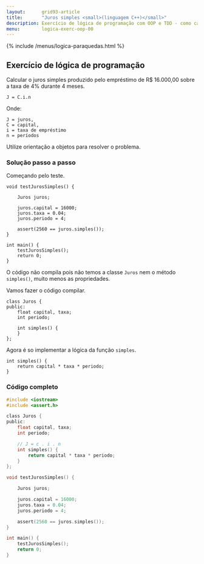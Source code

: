 ```yaml
---
layout:      grid93-article
title:       "Juros simples <small>(linguagem C++)</small>"
description: Exercício de lógica de programação com OOP e TDD - como calcular o juros simples.
menu:        logica-exerc-oop-00
---
```


{% include /menus/logica-paraquedas.html %}

Exercício de lógica de programação
---

Calcular o juros simples produzido pelo empréstimo de R$ 16.000,00 sobre a taxa de 4% durante 4 meses.

    J = C.i.n

Onde:

    J = juros,
    C = capital,
    i = taxa de empréstimo
    n = períodos

Utilize orientação a objetos para resolver o problema.



### Solução passo a passo

Começando pelo teste.

    void testJurosSimples() {

        Juros juros;

        juros.capital = 16000;
        juros.taxa = 0.04;
        juros.periodo = 4;

        assert(2560 == juros.simples());
    }

    int main() {
        testJurosSimples();
        return 0;
    }

O código não compila pois não temos a classe `Juros` nem o método `simples()`, muito menos as propriedades.

Vamos fazer o código compilar.


    class Juros {
    public:
        float capital, taxa;
        int periodo;

        int simples() {
        }
    };

Agora é so implementar a lógica da função `simples`.

    int simples() {
        return capital * taxa * periodo;
    }


### Código completo

```c
#include <iostream>
#include <assert.h>

class Juros {
public:
    float capital, taxa;
    int periodo;

    // J = c . i . n
    int simples() {
        return capital * taxa * periodo;
    }
};

void testJurosSimples() {

    Juros juros;

    juros.capital = 16000;
    juros.taxa = 0.04;
    juros.periodo = 4;

    assert(2560 == juros.simples());
}

int main() {
    testJurosSimples();
    return 0;
}
```